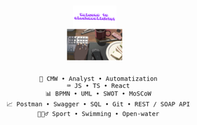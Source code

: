 <div align="center">
<img src="https://github.com/aleshaeslichto/aleshaeslichto/blob/main/welcome.gif" width="20%" />
<br>
<img src="https://github.com/aleshaeslichto/aleshaeslichto/blob/main/0f8e10b4dc9707d222113df0aec0bf2f.gif" width="25%"/>
<br>
<br>
<pre>
  💼 CMW • Analyst • Automatization
  ⌨️ JS • TS • React
  📊 BPMN • UML • SWOT • MoSCoW
  📈 Postman • Swagger • SQL • Git • REST / SOAP API
  🏊🏻‍♂️ Sport • Swimming • Open-water
</pre>
<br><br>
</div>
